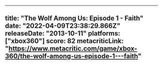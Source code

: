 
---
title: "The Wolf Among Us: Episode 1 - Faith"
date: "2022-04-09T23:38:29.866Z"
releaseDate: "2013-10-11"
platforms: ["xbox360"]
score: 82
metacriticLink: "https://www.metacritic.com/game/xbox-360/the-wolf-among-us-episode-1---faith"
---
